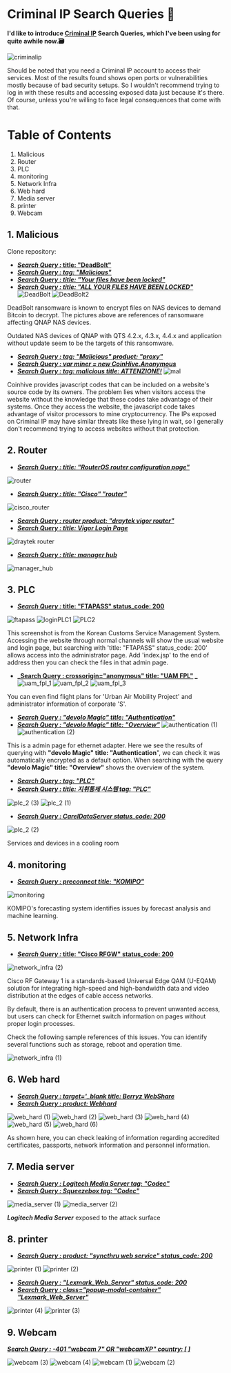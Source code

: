 # Criminal IP Search Queries 📍
**I'd like to introduce [Criminal IP](https://www.criminalip.io) Search Queries, which I've been using for quite awhile now.🗃**

![criminalip](https://user-images.githubusercontent.com/121164456/213414593-18a5582d-922b-4e6d-8237-16b7ea4462d0.png)

Should be noted that you need a Criminal IP account to  access their services.
Most of the results found shows open ports or vulnerabilities mostly because of bad security setups.
So I wouldn't recommend trying to log in with these results and accessing exposed data just because it's there. Of course, unless you're willing to face legal consequences that come with that.

# Table of Contents
1. Malicious
2. Router
3. PLC
4. monitoring 
5. Network Infra 
6. Web hard
7. Media server 
8. printer
9. Webcam
  
  
  
## 1. Malicious  
  
Clone repository:  
  -   **[_Search Query :_ title: "DeadBolt"](https://www.criminalip.io/asset/search?query=title:%20%22DeadBolt%22)**
-   **_[Search Query : tag: "Malicious"](https://www.criminalip.io/asset/search?query=tag:%20%22Malicious%22)_**
-   **_[Search Query : title: "Your files have been locked"](https://www.criminalip.io/asset/search?query=title:%20%22Your%20files%20have%20been%20locked%22)_**
-   **_[Search Query : title: "ALL **YOUR FILES HAVE BEEN LOCKED**"](https://www.criminalip.io/asset/search?query=title:%20%22ALL%20YOUR%20FILES%20HAVE%20BEEN%20LOCKED%22)_**
 ![DeadBolt](https://user-images.githubusercontent.com/121164456/213414701-a352b3ab-d2f1-42e5-9cee-05377b5a2838.png)
![DeadBolt2](https://user-images.githubusercontent.com/121164456/213414718-3f715468-374c-4362-9f36-b3257481f485.png)

DeadBolt ransomware is known to encrypt files on NAS devices to demand Bitcoin to decrypt. The pictures above are references of ransomware affecting QNAP NAS devices.

Outdated NAS devices of QNAP with QTS 4.2.x, 4.3.x, 4.4.x and application without update seem to be the targets of this ransomware.

-   **_[Search Query : tag: "Malicious" product: "proxy"](https://www.criminalip.io/asset/search?query=tag:%20%22Malicious%22%20product:%20%22proxy%22)_**
-   **_[Search Query : var miner = new CoinHive.Anonymous](https://www.criminalip.io/asset/search?query=var%20miner%20%3D%20new%20CoinHive.Anonymous)_**
-   **_[Search Query : tag: malicious title: ATTENZIONE!](https://www.criminalip.io/asset/search?query=tag:%20malicious%20title:%20ATTENZIONE%21)_**
 ![mal](https://user-images.githubusercontent.com/121164456/213414793-6b0320e5-512a-4459-81cd-ff73f8bf42a6.png)

 
Coinhive provides javascript codes that can be included on a website's source code by its owners. The problem lies when visitors access the website without the knowledge that these codes take advantage of their systems. Once they access the website, the javascript code takes advantage of visitor processors to mine cryptocurrency. The IPs exposed on Criminal IP may have similar threats like these lying in wait, so I generally don't recommend trying to access websites without that protection.
## 2. Router 
-   **_[Search Query : title: "RouterOS router configuration page"](https://www.criminalip.io/asset/search?query=title:%20%22RouterOS%20router%20configuration%20page%22)_**

![router](https://user-images.githubusercontent.com/121164456/213414909-7bb6c5a9-77e3-4054-961a-a961b5ad5a02.png)



  

-   **_[Search Query : title: "Cisco" "router"](https://www.criminalip.io/asset/search?query=title:%20%22Cisco%22%20%22router%22)_**

![cisco_router](https://user-images.githubusercontent.com/121164456/213414937-2ede6377-d4c9-4ebf-8d3e-5cb8ef469ce4.png)  



-   **_[Search Query : router product: "draytek vigor router"](https://www.criminalip.io/asset/search?query=router%20product:%20%22draytek%20vigor%20router%22)_**
-   **_[Search Query : title: Vigor Login Page](https://www.criminalip.io/asset/search?query=title:%20Vigor%20Login%20Page)_**


![draytek router](https://user-images.githubusercontent.com/121164456/213415092-33e008d5-ff69-46ce-86fc-0b06ff407e44.png)

  

  

-   **_[Search Query : title: manager hub](https://www.criminalip.io/asset/search?query=title:%20manager%20hub)_**

![manager_hub](https://user-images.githubusercontent.com/121164456/213415128-2bc5332f-030f-46f1-8588-d12fee632bee.png)

  
## 3. PLC
 -   **[_Search Query :_ title: "FTAPASS" status_code: 200](https://www.criminalip.io/asset/search?query=title:%20%22FTAPASS%22%20status_code:%20200)**

![ftapass](https://user-images.githubusercontent.com/121164456/213415223-b532ad64-7c97-4c79-9d14-30e173f9d0f2.png)
![login![PLC1](https://user-images.githubusercontent.com/121164456/213415375-79831d67-e14b-48dd-8d81-b43a410f2fed.png)
](https://user-images.githubusercontent.com/121164456/213415272-0328713d-c32a-4c77-bdcb-b6eeb4bc4e0b.png)
![PLC2](https://user-images.githubusercontent.com/121164456/213415407-51ebd946-5ef8-47e2-adf4-a5e43927be05.png)


This screenshot is from the Korean Customs Service Management System. Accessing the website through normal channels will show the usual website and login page, but searching with 'title: "FTAPASS" status_code: 200' allows access into the administrator page. Add 'index.jsp' to the end of address then you can check the files in that admin page.

-   **_[Search Query : crossorigin="anonymous" title: "UAM FPL"](https://www.criminalip.io/asset/search?query=crossorigin%3D%22anonymous%22%20title:%20%22UAM%20FPL%22)  _**
![uam_fpl_1](https://user-images.githubusercontent.com/121164456/213415505-6f54530a-9a05-4fed-a707-42f9b93cb1d8.png)
![uam_fpl_2](https://user-images.githubusercontent.com/121164456/213415544-ee784c43-eb09-4654-ad3d-4f3510e97557.png)
![uam_fpl_3](https://user-images.githubusercontent.com/121164456/213415564-1d987d07-98d4-4d21-b29a-285ed174f822.png)



You can even find flight plans for 'Urban Air Mobility Project' and administrator information of corporate 'S'.

  

-   **_[Search Query : "devolo Magic" title: "**Authentication**"](https://www.criminalip.io/asset/search?query=%22devolo%20Magic%22%20title:%20%22Authentication%22)_**
-   **_[Search Query : "devolo Magic" title: "Overview"](https://www.criminalip.io/asset/search?query=%22devolo%20Magic%22%20title:%20%22Overview%22)_**
![authentication (1)](https://user-images.githubusercontent.com/121164456/213415644-b2a5e946-264f-4f4a-895c-a4f496df58ae.png)
![authentication (2)](https://user-images.githubusercontent.com/121164456/213415656-27b1b7dd-3dbe-4c84-91fa-2331c40680cb.png)




This is a admin page for ethernet adapter. Here we see the results of querying with  **"devolo Magic" title: "Authentication**", we can check it was automatically encrypted as a default option. When searching with the query **"devolo Magic" title: "Overview"** shows the overview of the system.

-   **_[Search Query : tag: "PLC"](https://www.criminalip.io/asset/search?query=tag:%20%22PLC%22)_**
-   **_[Search Query : title: 지휘통제 시스템 tag: "PLC"](https://www.criminalip.io/asset/search?query=title:%20%EC%A7%80%ED%9C%98%ED%86%B5%EC%A0%9C%20%EC%8B%9C%EC%8A%A4%ED%85%9C%20tag:%20%22PLC%22)_**


![plc_2 (3)](https://user-images.githubusercontent.com/121164456/213415717-3977a180-a954-448b-b259-ff5dad1acd3f.png)
![plc_2 (1)](https://user-images.githubusercontent.com/121164456/213415731-83ad148f-bc90-40f3-b36b-8aaf4178d30b.png)

  

  

-   **_[Search Query : CarelDataServer status_code: 200](https://www.criminalip.io/asset/search?query=CarelDataServer%20status_code:%20200)_**

![plc_2 (2)](https://user-images.githubusercontent.com/121164456/213415756-88297059-446a-452b-af39-b2783ea2809e.png)


Services and devices in a cooling room

## 4. monitoring
-   **_[  Search Query : preconnect title: "KOMIPO"](https://www.criminalip.io/asset/search?query=preconnect%20title:%20%22KOMIPO%22)_**

![monitoring](https://user-images.githubusercontent.com/121164456/213415798-2534d3e9-e897-4810-bdf6-0ae41fd00ae6.png)


KOMIPO's forecasting system identifies issues by forecast analysis and machine learning.

## 5. Network Infra
-   **[_Search Query :_ title: "Cisco RFGW" status_code: 200](https://www.criminalip.io/asset/search?query=title:%20%22Cisco%20RFGW%22%20status_code:%20200)**


![network_infra (2)](https://user-images.githubusercontent.com/121164456/213415828-db2c2290-873c-4ade-90ab-2bb9991454fb.png)

Cisco RF Gateway 1 is a standards-based Universal Edge QAM (U-EQAM) solution for integrating  high-speed and high-bandwidth data and video distribution at the edges of cable access networks.

By default, there is an authentication process to prevent unwanted access, but users can check for Ethernet switch information on pages without proper login processes.

Check the following sample references of this issues. You can identify several  functions such as storage, reboot and operation time.

  ![network_infra (1)](https://user-images.githubusercontent.com/121164456/213415914-7d318fc1-d3cb-4137-b2da-62b45ce9ff67.png)




## 6. Web hard
-   **_[Search Query : target='**_blank** title: Berryz WebShare](https://www.criminalip.io/asset/search?query=target%3D%27_blank%20title:%20Berryz%20WebShare)_**
-   **_[Search Query : **product: Webhard**](https://www.criminalip.io/asset/search?query=product:%20Webhard)_**

![web_hard (1)](https://user-images.githubusercontent.com/121164456/213416390-c87d0ded-8646-49ab-a77a-aeb3637a5ddd.png)
![web_hard (2)](https://user-images.githubusercontent.com/121164456/213416408-6b0cfabe-5c0c-401f-8cef-d5830e841846.png)
![web_hard (3)](https://user-images.githubusercontent.com/121164456/213416416-3e60a716-21b0-438d-82a0-21feec2f0327.png)
![web_hard (4)](https://user-images.githubusercontent.com/121164456/213416423-07e76074-2f99-488c-bfd9-5cb5179fc8b4.png)
![web_hard (5)](https://user-images.githubusercontent.com/121164456/213416435-f5246bc3-3dec-46b0-9a9d-e4f6acbabae1.png)
![web_hard (6)](https://user-images.githubusercontent.com/121164456/213416453-a3514d0d-71af-4829-94ff-359ddd9b9dc6.png)



As shown here, you can check leaking of information regarding accredited certificates, passports, network information and personnel information.
## 7. Media server

-   **_[Search Query : Logitech Media Server tag: "Codec"](https://www.criminalip.io/asset/search?query=Logitech%20Media%20Server%20tag:%20%22Codec%22)_**
-   **_[Search Query : Squeezebox tag: "Codec"](https://www.criminalip.io/asset/search?query=Squeezebox%20tag:%20%22Codec%22)_**

![media_server (1)](https://user-images.githubusercontent.com/121164456/213416587-9ad4576f-f127-4db7-b579-a96bb7570c2e.png)
![media_server (2)](https://user-images.githubusercontent.com/121164456/213416594-090741b6-314f-43ea-8e44-24bfce90960f.png)


**_Logitech Media Server_** exposed to the attack surface
## 8. printer
-   **_[Search Query : product: "syncthru web service" status_code: 200](https://www.criminalip.io/asset/search?query=product:%20%22syncthru%20web%20service%22%20status_code:%20200)_**

![printer (1)](https://user-images.githubusercontent.com/121164456/213416790-377c069a-e7d7-4f40-9e54-cc9b3c01fdce.png)
![printer (2)](https://user-images.githubusercontent.com/121164456/213416794-e416d427-81b3-43a6-a840-0f7e599fec9e.png)

  

-   **_[Search Query : "Lexmark_Web_Server" status_code: 200](https://www.criminalip.io/asset/search?query=%22Lexmark_Web_Server%22%20status_code:%20200)_**
-   **_[Search Query : class="popup-modal-container" "Lexmark_Web_Server"](https://www.criminalip.io/asset/search?query=class%3D%22popup-modal-container%22%20%22Lexmark_Web_Server%22)_**

![printer (4)](https://user-images.githubusercontent.com/121164456/213416910-2b8a1546-14f2-477c-b1c8-e1a90afde934.png)
![printer (3)](https://user-images.githubusercontent.com/121164456/213416916-c4b25b2d-20bd-4c69-866f-5a22797f698e.png)

## 9. Webcam
**_[Search Query : -401 "webcam 7" OR "webcamXP" country: [ ]](https://www.criminalip.io/asset/search?query=-401%20%22webcam%207%22%20OR%20%22webcamXP%22)_**

![webcam (3)](https://user-images.githubusercontent.com/121164456/213417033-83e4044c-6a40-4c5c-9a2a-57105118e60e.png)
![webcam (4)](https://user-images.githubusercontent.com/121164456/213417037-ca96fdd1-ce33-4340-b149-231d00585817.png)
![webcam (1)](https://user-images.githubusercontent.com/121164456/213417041-c1936f0c-5e69-4021-99f1-db79383fabb0.png)
![webcam (2)](https://user-images.githubusercontent.com/121164456/213417043-b6cf35f6-6632-4d70-b034-8af38e0fa18b.png)


